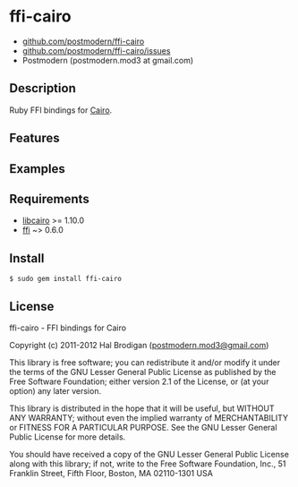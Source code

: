 # ffi-cairo

* [github.com/postmodern/ffi-cairo](http://github.com/postmodern/ffi-cairo)
* [github.com/postmodern/ffi-cairo/issues](http://github.com/postmodern/ffi-cairo/issues)
* Postmodern (postmodern.mod3 at gmail.com)

## Description

Ruby FFI bindings for [Cairo](http://cairographics.org).

## Features

## Examples

## Requirements

* [libcairo](http://cairographics.org/) >= 1.10.0
* [ffi](http://github.com/ffi/ffi) ~> 0.6.0

## Install

    $ sudo gem install ffi-cairo

## License

ffi-cairo - FFI bindings for Cairo

Copyright (c) 2011-2012 Hal Brodigan (postmodern.mod3@gmail.com)

This library is free software; you can redistribute it and/or
modify it under the terms of the GNU Lesser General Public
License as published by the Free Software Foundation; either
version 2.1 of the License, or (at your option) any later version.

This library is distributed in the hope that it will be useful,
but WITHOUT ANY WARRANTY; without even the implied warranty of
MERCHANTABILITY or FITNESS FOR A PARTICULAR PURPOSE.  See the GNU
Lesser General Public License for more details.

You should have received a copy of the GNU Lesser General Public
License along with this library; if not, write to the Free Software
Foundation, Inc., 51 Franklin Street, Fifth Floor, Boston, MA  02110-1301  USA
